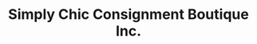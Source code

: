 ---
title: "Simply Chic Consignment Boutique Inc."
url: /bonavista/simply-chic-consignment-boutique-inc/
shop: Kleidung
---